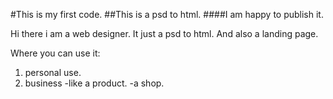 #This is my first code.
##This is a psd to html.
####I am happy to publish it.

Hi there i am a web designer. It just a psd to html. And also a landing page.

Where you can use it:
1. personal use.
2. business 
-like a product.
-a shop.
